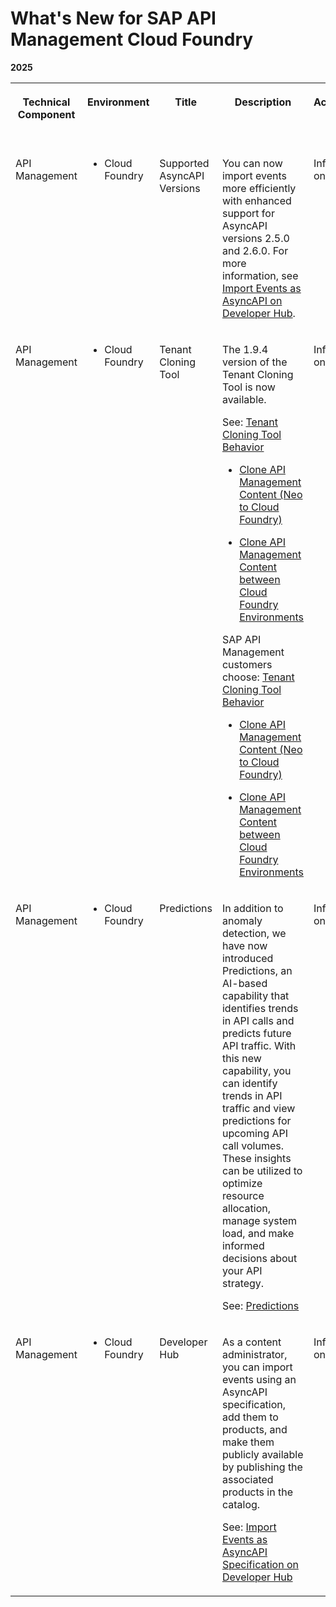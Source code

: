 <!-- loiod9d60be9332e48bc98bbec7aa8c5af30 -->

# What's New for SAP API Management Cloud Foundry





**2025**


<table>
<tr>
<th valign="top">

Technical Component

</th>
<th valign="top">

Environment

</th>
<th valign="top">

Title

</th>
<th valign="top">

Description

</th>
<th valign="top">

Action

</th>
<th valign="top">

Lifecycle

</th>
<th valign="top">

Type

</th>
<th valign="top">

Line of Business

</th>
<th valign="top">

Modular Business Process

</th>
<th valign="top">

Product

</th>
<th valign="top">

Latest Revision

</th>
<th valign="top">

Available as of

</th>
<th valign="top">

Version

</th>
</tr>
<tr>
<td valign="top">

API Management

</td>
<td valign="top">

-   Cloud Foundry



</td>
<td valign="top">

Supported AsyncAPI Versions

</td>
<td valign="top">

You can now import events more efficiently with enhanced support for AsyncAPI versions 2.5.0 and 2.6.0. For more information, see [Import Events as AsyncAPI on Developer Hub](https://help.sap.com/docs/integration-suite/sap-integration-suite/creating-products-by-importing-asyncapi-specifications?version=CLOUD).

</td>
<td valign="top">

Info only

</td>
<td valign="top">

General Availability

</td>
<td valign="top">

New

</td>
<td valign="top">

Technology

</td>
<td valign="top">

Not applicable

</td>
<td valign="top">

 

</td>
<td valign="top">

2025-03-09

</td>
<td valign="top">

2025-03-09

</td>
<td valign="top">

2501

</td>
</tr>
<tr>
<td valign="top">

API Management

</td>
<td valign="top">

-   Cloud Foundry



</td>
<td valign="top">

Tenant Cloning Tool

</td>
<td valign="top">

The 1.9.4 version of the Tenant Cloning Tool is now available.

See: [Tenant Cloning Tool Behavior](https://help.sap.com/docs/integration-suite/sap-integration-suite/tenant-cloning-tool-behavior?version=CLOUD)

-   [Clone API Management Content \(Neo to Cloud Foundry\)](https://help.sap.com/docs/integration-suite/sap-integration-suite/clone-api-management-artifacts?version=CLOUD)

-   [Clone API Management Content between Cloud Foundry Environments](https://help.sap.com/docs/integration-suite/sap-integration-suite/clone-api-management-artifacts-during-cloud-foundry-to-cloud-foundry-migration?version=CLOUD)


SAP API Management customers choose: [Tenant Cloning Tool Behavior](https://help.sap.com/docs/sap-api-management/sap-api-management/tenant-cloning-tool-behavior?version=Cloud)

-   [Clone API Management Content \(Neo to Cloud Foundry\)](https://help.sap.com/docs/sap-api-management/sap-api-management/clone-api-management-artifacts?version=Cloud)

-   [Clone API Management Content between Cloud Foundry Environments](https://help.sap.com/docs/sap-api-management/sap-api-management/clone-api-management-artifacts-during-cloud-foundry-to-cloud-foundry-migration?version=Cloud)



</td>
<td valign="top">

Info only

</td>
<td valign="top">

General Availability

</td>
<td valign="top">

New

</td>
<td valign="top">

Technology

</td>
<td valign="top">

Not applicable

</td>
<td valign="top">

 

</td>
<td valign="top">

2025-02-08

</td>
<td valign="top">

2025-02-08

</td>
<td valign="top">

2413

</td>
</tr>
<tr>
<td valign="top">

API Management

</td>
<td valign="top">

-   Cloud Foundry



</td>
<td valign="top">

Predictions

</td>
<td valign="top">

In addition to anomaly detection, we have now introduced Predictions, an AI-based capability that identifies trends in API calls and predicts future API traffic. With this new capability, you can identify trends in API traffic and view predictions for upcoming API call volumes. These insights can be utilized to optimize resource allocation, manage system load, and make informed decisions about your API strategy.

See: [Predictions](https://help.sap.com/docs/integration-suite/sap-integration-suite/predictions?version=CLOUD)

</td>
<td valign="top">

Info only

</td>
<td valign="top">

General Availability

</td>
<td valign="top">

New

</td>
<td valign="top">

Technology

</td>
<td valign="top">

Not applicable

</td>
<td valign="top">

 

</td>
<td valign="top">

2025-02-08

</td>
<td valign="top">

2025-02-08

</td>
<td valign="top">

2413

</td>
</tr>
<tr>
<td valign="top">

API Management

</td>
<td valign="top">

-   Cloud Foundry



</td>
<td valign="top">

Developer Hub

</td>
<td valign="top">

As a content administrator, you can import events using an AsyncAPI specification, add them to products, and make them publicly available by publishing the associated products in the catalog.

See: [Import Events as AsyncAPI Specification on Developer Hub](https://help.sap.com/docs/integration-suite/sap-integration-suite/creating-products-by-importing-asyncapi-specifications?version=CLOUD)

</td>
<td valign="top">

Info only

</td>
<td valign="top">

General Availability

</td>
<td valign="top">

New

</td>
<td valign="top">

Technology

</td>
<td valign="top">

Not applicable

</td>
<td valign="top">

 

</td>
<td valign="top">

2025-01-16

</td>
<td valign="top">

2025-01-16

</td>
<td valign="top">

2412

</td>
</tr>
</table>

